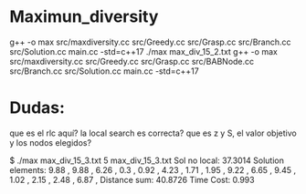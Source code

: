 # Maximun_diversity
g++ -o max src/maxdiversity.cc src/Greedy.cc src/Grasp.cc src/Branch.cc src/Solution.cc main.cc -std=c++17
 ./max max_div_15_2.txt
g++ -o max src/maxdiversity.cc src/Greedy.cc src/Grasp.cc src/BABNode.cc src/Branch.cc src/Solution.cc main.cc -std=c++17
# Dudas:
 que es el rlc aquí? la local search es correcta? que es z y S, el valor objetivo y los nodos elegidos?

 $  ./max max_div_15_3.txt 5
max_div_15_3.txt
Sol no local: 37.3014
Solution elements:
9.88 , 9.88 , 6.26 ,
0.3 , 0.92 , 4.23 ,
1.71 , 1.95 , 9.22 ,
6.65 , 9.45 , 1.02 ,
2.15 , 2.48 , 6.87 ,
Distance sum: 40.8726
Time Cost: 0.993